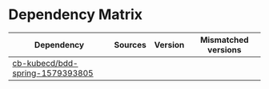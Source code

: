 # Dependency Matrix

Dependency | Sources | Version | Mismatched versions
---------- | ------- | ------- | -------------------
[cb-kubecd/bdd-spring-1579393805](https://github.com/cb-kubecd/bdd-spring-1579393805.git) |  | []() | 
